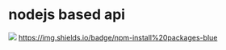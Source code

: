 # nodejs based api
![](https://img.shields.io/badge/<WORD_ON_LEFT>-<npm>-informational?style=flat&logo=data:image/svg%2bxml;base64,<BASE64_DATA>)
https://img.shields.io/badge/npm-install%20packages-blue
